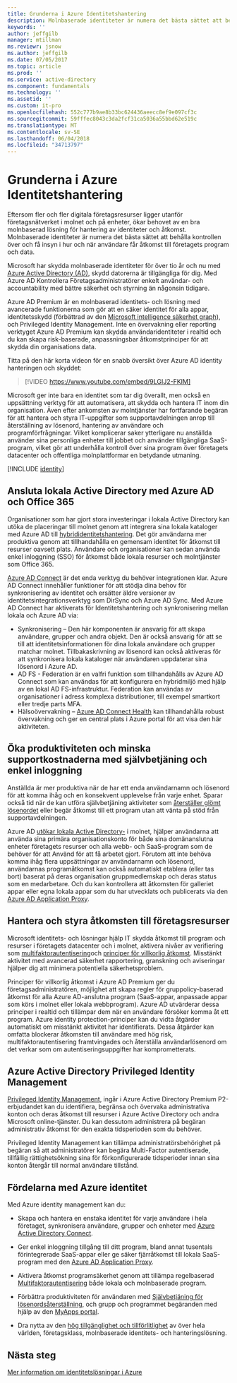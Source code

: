 ```yaml
---
title: Grunderna i Azure Identitetshantering
description: Molnbaserade identiteter är numera det bästa sättet att behålla kontrollen över och få insyn i hur och när användare får åtkomst till företagets program och data.
keywords: ''
author: jeffgilb
manager: mtillman
ms.reviewr: jsnow
ms.author: jeffgilb
ms.date: 07/05/2017
ms.topic: article
ms.prod: ''
ms.service: active-directory
ms.component: fundamentals
ms.technology: ''
ms.assetid: ''
ms.custom: it-pro
ms.openlocfilehash: 552c777b9ae8b33bc624436aeecc8ef9e097cf3c
ms.sourcegitcommit: 59fffec8043c3da2fcf31ca5036a55bbd62e519c
ms.translationtype: MT
ms.contentlocale: sv-SE
ms.lasthandoff: 06/04/2018
ms.locfileid: "34713797"
---
```

# <a name="fundamentals-of-azure-identity-management"></a>Grunderna i Azure Identitetshantering

Eftersom fler och fler digitala företagsresurser ligger utanför företagsnätverket i molnet och på enheter, ökar behovet av en bra molnbaserad lösning för hantering av identiteter och åtkomst. Molnbaserade identiteter är numera det bästa sättet att behålla kontrollen över och få insyn i hur och när användare får åtkomst till företagets program och data.

Microsoft har skydda molnbaserade identiteter för över tio år och nu med [Azure Active Directory (AD)](active-directory-whatis.md), skydd datorerna är tillgängliga för dig. Med Azure AD Kontrollera Företagsadministratörer enkelt användar- och accountability med bättre säkerhet och styrning än någonsin tidigare.

Azure AD Premium är en molnbaserad identitets- och lösning med avancerade funktionerna som gör att en säker identitet för alla appar, identitetsskydd (förbättrad av den [Microsoft intelligence säkerhet graph](https://www.microsoft.com/en-us/security/intelligence)), och Privileged Identity Management. Inte en övervakning eller reporting verktyget Azure AD Premium kan skydda användaridentiteter i realtid och du kan skapa risk-baserade, anpassningsbar åtkomstprinciper för att skydda din organisations data.

Titta på den här korta videon för en snabb översikt över Azure AD identity hanteringen och skyddet:
>[!VIDEO https://www.youtube.com/embed/9LGIJ2-FKIM]

Microsoft ger inte bara en identitet som tar dig överallt, men också en uppsättning verktyg för att automatisera, att skydda och hantera IT inom din organisation. Även efter ankomsten av molntjänster har fortfarande begäran för att hantera och styra IT-uppgifter som supportavdelningen anrop till återställning av lösenord, hantering av användare och programförfrågningar. Vilket komplicerar saker ytterligare nu anställda använder sina personliga enheter till jobbet och använder tillgängliga SaaS-program, vilket gör att underhålla kontroll över sina program över företagets datacenter och offentliga molnplattformar en betydande utmaning.

[!INCLUDE [identity](../../includes/azure-ad-licenses.md)]

## <a name="connect-on-premises-active-directory-with-azure-ad-and-office-365"></a>Ansluta lokala Active Directory med Azure AD och Office 365
Organisationer som har gjort stora investeringar i lokala Active Directory kan utöka de placeringar till molnet genom att integrera sina lokala kataloger med Azure AD till [hybrididentitetshantering](https://docs.microsoft.com/azure/active-directory/active-directory-hybrid-identity-design-considerations-overview). Det gör användarna mer produktiva genom att tillhandahålla en gemensam identitet för åtkomst till resurser oavsett plats. Användare och organisationer kan sedan använda enkel inloggning (SSO) för åtkomst både lokala resurser och molntjänster som Office 365.

[Azure AD Connect](https://docs.microsoft.com/azure/active-directory/connect/active-directory-aadconnect) är det enda verktyg du behöver integrationen klar. Azure AD Connect innehåller funktioner för att stödja dina behov för synkronisering av identitet och ersätter äldre versioner av identitetsintegrationsverktyg som DirSync och Azure AD Sync. Med Azure AD Connect har aktiverats för Identitetshantering och synkronisering mellan lokala och Azure AD via:

- Synkronisering – Den här komponenten är ansvarig för att skapa användare, grupper och andra objekt. Den är också ansvarig för att se till att identitetsinformationen för dina lokala användare och grupper matchar molnet. Tillbakaskrivning av lösenord kan också aktiveras för att synkronisera lokala kataloger när användaren uppdaterar sina lösenord i Azure AD.
- AD FS - Federation är en valfri funktion som tillhandahålls av Azure AD Connect som kan användas för att konfigurera en hybridmiljö med hjälp av en lokal AD FS-infrastruktur. Federation kan användas av organisationer i adress komplexa distributioner, till exempel smartkort eller tredje parts MFA.
- Hälsoövervakning – [Azure AD Connect Health](https://docs.microsoft.com/azure/active-directory/connect-health/active-directory-aadconnect-health) kan tillhandahålla robust övervakning och ger en central plats i Azure portal för att visa den här aktiviteten.

## <a name="increase-productivity-and-reduce-helpdesk-costs-with-self-service-and-single-sign-on-experiences"></a>Öka produktiviteten och minska supportkostnaderna med självbetjäning och enkel inloggning

Anställda är mer produktiva när de har ett enda användarnamn och lösenord för att komma ihåg och en konsekvent upplevelse från varje enhet. Sparar också tid när de kan utföra självbetjäning aktiviteter som [återställer glömt lösenordet](https://docs.microsoft.com/azure/active-directory/active-directory-passwords) eller begär åtkomst till ett program utan att vänta på stöd från supportavdelningen.

Azure AD [utökar lokala Active Directory-](https://docs.microsoft.com/azure/active-directory/connect/active-directory-aadconnect) i molnet, hjälper användarna att använda sina primära organisationskonto för både sina domänanslutna enheter företagets resurser och alla webb- och SaaS-program som de behöver för att Använd för att få arbetet gjort. Förutom att inte behöva komma ihåg flera uppsättningar av användarnamn och lösenord, användarnas programåtkomst kan också automatiskt etablera (eller tas bort) baserat på deras organisation gruppmedlemskap och deras status som en medarbetare. Och du kan kontrollera att åtkomsten för galleriet appar eller egna lokala appar som du har utvecklats och publicerats via den [Azure AD Application Proxy](https://docs.microsoft.com/azure/active-directory/active-directory-application-proxy-get-started).

## <a name="manage-and-control-access-to-corporate-resources"></a>Hantera och styra åtkomsten till företagsresurser
Microsoft identitets- och lösningar hjälp IT skydda åtkomst till program och resurser i företagets datacenter och i molnet, aktivera nivåer av verifiering som [multifaktorautentisering](https://docs.microsoft.com/azure/multi-factor-authentication/multi-factor-authentication-whats-next)och [principer för villkorlig åtkomst](https://docs.microsoft.com/azure/active-directory/active-directory-conditional-access-azure-portal). Misstänkt aktivitet med avancerad säkerhet rapportering, granskning och aviseringar hjälper dig att minimera potentiella säkerhetsproblem.

Principer för villkorlig åtkomst i Azure AD Premium ger du företagsadministratören, möjlighet att skapa regler för gruppolicy-baserad åtkomst för alla Azure AD-anslutna program (SaaS-appar, anpassade appar som körs i molnet eller lokala webbprogram). Azure AD utvärderar dessa principer i realtid och tillämpar dem när en användare försöker komma åt ett program. Azure identity protection-principer kan du vidta åtgärder automatiskt om misstänkt aktivitet har identifierats. Dessa åtgärder kan omfatta blockerar åtkomsten till användare med hög risk, multifaktorautentisering framtvingades och återställa användarlösenord om det verkar som om autentiseringsuppgifter har komprometterats.


## <a name="azure-active-directory-privileged-identity-management"></a>Azure Active Directory Privileged Identity Management

[Privileged Identity Management](https://docs.microsoft.com/azure/active-directory/active-directory-privileged-identity-management-getting-started), ingår i Azure Active Directory Premium P2-erbjudandet kan du identifiera, begränsa och övervaka administrativa konton och deras åtkomst till resurser i Azure Active Directory och andra Microsoft online-tjänster. Du kan dessutom administrera på begäran administrativ åtkomst för den exakta tidsperioden som du behöver.

Privileged Identity Management kan tillämpa administratörsbehörighet på begäran så att administratörer kan begära Multi-Factor autentiserade, tillfällig rättighetsökning sina för förkonfigurerade tidsperioder innan sina konton återgår till normal användare tillstånd.

## <a name="benefits-of-azure-identity"></a>Fördelarna med Azure identitet

Med Azure identity management kan du:

-   Skapa och hantera en enstaka identitet för varje användare i hela företaget, synkronisera användare, grupper och enheter med [Azure Active Directory Connect](https://docs.microsoft.com/azure/active-directory/connect/active-directory-aadconnect).

-   Ger enkel inloggning tillgång till ditt program, bland annat tusentals förintegrerade SaaS-appar eller ge säker fjärråtkomst till lokala SaaS-program med den [Azure AD Application Proxy](https://docs.microsoft.com/azure/active-directory/active-directory-application-proxy-get-started).

-   Aktivera åtkomst programsäkerhet genom att tillämpa regelbaserad [Multifaktorautentisering](https://docs.microsoft.com/azure/multi-factor-authentication/multi-factor-authentication-whats-next) både lokala och molnbaserade program.

-   Förbättra produktiviteten för användaren med [Självbetjäning för lösenordsåterställning](https://docs.microsoft.com/azure/active-directory/active-directory-passwords), och grupp och programmet begäranden med hjälp av den [MyApps portal](https://docs.microsoft.com/azure/active-directory/active-directory-saas-access-panel-user-help).

-   Dra nytta av den [hög tillgänglighet och tillförlitlighet](https://docs.microsoft.com/azure/architecture/resiliency/high-availability-azure-applications) av över hela världen, företagsklass, molnbaserade identitets- och hanteringslösning.

## <a name="next-steps"></a>Nästa steg
[Mer information om identitetslösningar i Azure](https://docs.microsoft.com/azure/active-directory/understand-azure-identity-solutions)